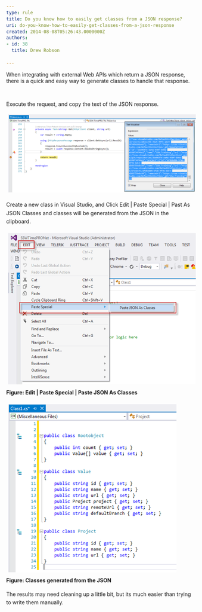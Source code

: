 ```yaml
---
type: rule
title: Do you know how to easily get classes from a JSON response?
uri: do-you-know-how-to-easily-get-classes-from-a-json-response
created: 2014-08-08T05:26:43.0000000Z
authors:
- id: 38
  title: Drew Robson

---
```




<span class='intro'> ​​When integrating with external&#160;Web APIs which return a JSON response, there is a quick and easy way to generate classes to handle that response. </span>

<p><br></p><p>Execute the request, and copy the text of the JSON response.</p><p><img src="./8-08-2014-3-41-23-PM-compressor.png" alt="8-08-2014-3-41-23-PM-compressor.png" style="margin&#58;5px;width&#58;650px;" /><br></p><p>Create a new class in Visual Studio, and&#160;<span style="line-height&#58;1.6;">Click Edit | Paste Special | Past As JSON Classes and classes will be generated from the JSON in the clipboard.</span></p><p><span style="line-height&#58;1.6;"><img src="./8-08-2014-3-53-17-PM-compressor.png" alt="8-08-2014-3-53-17-PM-compressor.png" style="margin&#58;5px;" /><br><strong>Figure&#58; Edit | Paste Special | Paste JSON As Classes</strong></span></p><p><span style="line-height&#58;1.6;"><img src="./8-08-2014-3-56-34-PM-compressor.png" alt="8-08-2014-3-56-34-PM-compressor.png" style="margin&#58;5px;" /><br><strong>Figure&#58; Classes generated from the JSON</strong></span></p><p><span style="line-height&#58;1.6;">The results may need cleaning up a little bit, but it</span><span style="line-height&#58;1.6;">s much easier than trying to write them manually.</span><br></p><p><br></p>



